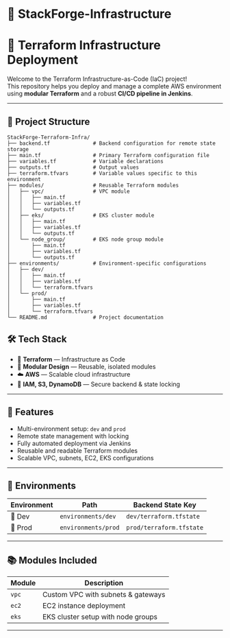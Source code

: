 # 🏢 StackForge-Infrastructure
# 🚀 Terraform Infrastructure Deployment 

Welcome to the Terraform Infrastructure-as-Code (IaC) project!  
This repository helps you deploy and manage a complete AWS environment using **modular Terraform** and a robust **CI/CD pipeline in Jenkins**.

---

## 📁 Project Structure
```text
StackForge-Terraform-Infra/
├── backend.tf              # Backend configuration for remote state storage
├── main.tf                 # Primary Terraform configuration file
├── variables.tf            # Variable declarations
├── outputs.tf              # Output values
├── terraform.tfvars        # Variable values specific to this environment
├── modules/                # Reusable Terraform modules
│   ├── vpc/                # VPC module
│   │   ├── main.tf
│   │   ├── variables.tf
│   │   └── outputs.tf
│   ├── eks/                # EKS cluster module
│   │   ├── main.tf
│   │   ├── variables.tf
│   │   └── outputs.tf
│   └── node_group/         # EKS node group module
│       ├── main.tf
│       ├── variables.tf
│       └── outputs.tf
├── environments/           # Environment-specific configurations
│   ├── dev/
│   │   ├── main.tf
│   │   ├── variables.tf
│   │   └── terraform.tfvars
│   └── prod/
│       ├── main.tf
│       ├── variables.tf
│       └── terraform.tfvars
└── README.md               # Project documentation
```

## 🛠 Tech Stack

- 🧱 **Terraform** — Infrastructure as Code
- 🧩 **Modular Design** — Reusable, isolated modules
- ☁️ **AWS** — Scalable cloud infrastructure
- 🔐 **IAM, S3, DynamoDB** — Secure backend & state locking

---

## 🚀 Features

- Multi-environment setup: `dev` and `prod`
- Remote state management with locking
- Fully automated deployment via Jenkins
- Reusable and readable Terraform modules
- Scalable VPC, subnets, EC2, EKS configurations

---

## 📂 Environments

| Environment | Path                | Backend State Key        |
|-------------|---------------------|---------------------------|
| 🧪 Dev       | `environments/dev`  | `dev/terraform.tfstate`  |
| 🚀 Prod      | `environments/prod` | `prod/terraform.tfstate` |

---

## 📚 Modules Included

| Module | Description                        |
|--------|------------------------------------|
| `vpc`  | Custom VPC with subnets & gateways |
| `ec2`  | EC2 instance deployment             |
| `eks`  | EKS cluster setup with node groups  |

---
